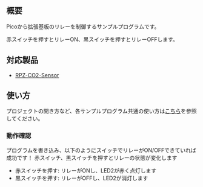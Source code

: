 ## 概要

Picoから拡張基板のリレーを制御するサンプルプログラムです。

赤スイッチを押すとリレーON、黒スイッチを押すとリレーOFFします。


## 対応製品

- [RPZ-CO2-Sensor](https://www.indoorcorgielec.com/products/rpz-co2-sensor/)


## 使い方

プロジェクトの開き方など、各サンプルプログラム共通の使い方は[こちら](../)を参照してください。


### 動作確認

プログラムを書き込み、以下のようにスイッチでリレーがON/OFFできていれば成功です！
赤スイッチ、黒スイッチを押すとリレーの状態が変化します
- 赤スイッチを押す: リレーがONし、LED2が赤く点灯します
- 黒スイッチを押す: リレーがOFFし、LED2が消灯します

